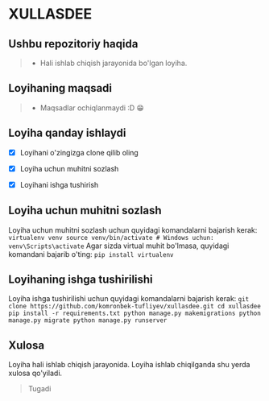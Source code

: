# XULLASDEE

## Ushbu repozitoriy haqida
> - Hali ishlab chiqish jarayonida bo'lgan loyiha.

## Loyihaning maqsadi
> - Maqsadlar ochiqlanmaydi :D 😁

## Loyiha qanday ishlaydi
 - [x] Loyihani o'zingizga clone qilib oling
 - [x] Loyiha uchun muhitni sozlash
 - [x] Loyihani ishga tushirish


## Loyiha uchun muhitni sozlash
Loyiha uchun muhitni sozlash uchun quyidagi komandalarni bajarish kerak:
    ```
    virtualenv venv
    source venv/bin/activate # Windows uchun: venv\Scripts\activate
    ```
    Agar sizda virtual muhit bo'lmasa, quyidagi komandani bajarib o'ting:
    ```
    pip install virtualenv
    ```



## Loyihaning ishga tushirilishi
Loyiha ishga tushirilishi uchun quyidagi komandalarni bajarish kerak:
    ```
    git clone https://github.com/komronbek-tufliyev/xullasdee.git
    cd xullasdee
    pip install -r requirements.txt
    python manage.py makemigrations
    python manage.py migrate
    python manage.py runserver
    ```

## Xulosa 
Loyiha hali ishlab chiqish jarayonida. Loyiha ishlab chiqilganda shu yerda xulosa qo'yiladi.

> Tugadi

